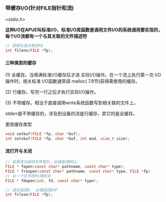 ### 带缓存I/O(针对FILE指针和流)

*\<stdio.h\>* 

**这种I/O在APUE叫标准I/O，标准I/O库函数是调用文件I/O的系统调用要实现的，每个I/O流都有一个与其关联的文件描述符** 

```c
// 获得与其关联的FD
int fileno(FILE *fp);
```



#### 三种类型的缓存

(1) 全缓存。当填满标准I/O缓存后才进 实际I/O操作。在一个流上执行第一次 I/O操作时，相关标准	I/O函数通常调 malloc( 7.8节)获得需使用的缓存。

(2)  行缓存。写完一行之后才执行实际I/O操作。

(3)  不带缓存。相当于直接调用write系统函数写到相关联的文件上。

stderr是不带缓存的，涉及到设备的流是行缓存，其它的是全缓存。

更改缓存类型

```c
void setbuf(FILE *fp, char *buf);
int setvbuf(FILE *fp, char *buf, int mod, size_t size);
```



#### 流打开与关闭

```c
// 皆是成功返回文件指针，出错返回NULL
FILE * fopen(const char* pathname, const char* type);
FILE * freopen(const char* pathname, const char* type, FILE *fp)
// 从一个打开的FD得到流
FILE * fdopen(int, fd, const char* type);

// 成功返回0， 出错返回EOF
int fclose(FILE *fp);
```

